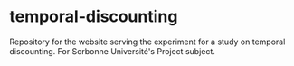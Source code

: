 # temporal-discounting

Repository for the website serving the experiment for a study on temporal discounting.
For Sorbonne Université's Project subject.
